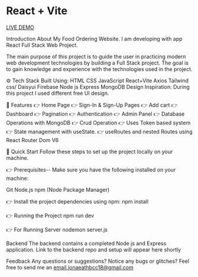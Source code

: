 # React + Vite

[LIVE DEMO]( https://new-food-blog.web.app/)

Introduction
About
My Food Ordering Website. I am developing with app React Full Stack Web Project.
 
The main purpose of this project is to guide the user in practicing modern web development technologies by building a Full Stack project. The goal is to gain knowledge and experience with the technologies used in the project.

⚙️ Tech Stack
Built Using:
HTML
CSS
JavaScript
React+Vite
Axios
Tailwind css/ Daisyui
Firebase
Node js
Express
MongoDB
Design Inspiration:
During this project I used different free UI design.

🔋 Features
👉 Home Page
👉 Sign-In & Sign-Up Pages
👉 Add cart
👉 Dashboard
👉 Pagination
👉 Authentication
👉 Admin Panel
👉 Database Operations with MongoDB
👉 Crud Operation
👉 Uses Token based system
👉 State management with useState.
👉 useRoutes and nested Routes using React Router Dom V6


🤸 Quick Start
Follow these steps to set up the project locally on your machine.

👉 Prerequisites--
Make sure you have the following installed on your machine:

Git
Node.js
npm (Node Package Manager)

👉 Install the project dependencies using npm:
   npm install
   
👉 Running the Project
    npm run dev

👉 For Running Server
  nodemon server.js


Backend
The backend contains a completed Node js and Express application. Link to the backend repo and setup will appear here shortly

Feedback
Any questions or suggestions? Notice any bugs or glitches? Feel free to send me an email.jonaeathbcc18@gmail.com
